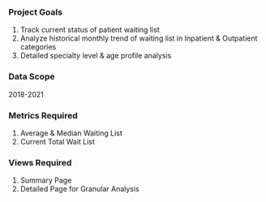 ### Project Goals
1. Track current status of patient waiting list  
2. Analyze historical monthly trend of waiting list in Inpatient & Outpatient categories  
3. Detailed specialty level & age profile analysis  
### Data Scope
2018-2021  
### Metrics Required
1. Average & Median Waiting List  
2. Current Total Wait List  
### Views Required
1. Summary Page  
2. Detailed Page for Granular Analysis  